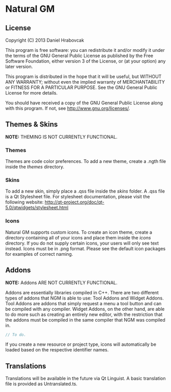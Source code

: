 ﻿Natural GM
==========

License
-------

Copyright (C) 2013 Daniel Hrabovcak

This program is free software: you can redistribute it and/or modify
it under the terms of the GNU General Public License as published by
the Free Software Foundation, either version 3 of the License, or
(at your option) any later version.

This program is distributed in the hope that it will be useful,
but WITHOUT ANY WARRANTY; without even the implied warranty of
MERCHANTABILITY or FITNESS FOR A PARTICULAR PURPOSE.  See the
GNU General Public License for more details.

You should have received a copy of the GNU General Public License
along with this program.  If not, see <http://www.gnu.org/licenses/>.


Themes & Skins
--------------

__NOTE:__ THEMING IS NOT CURRENTLY FUNCTIONAL.

### Themes

Themes are code color preferences. To add a new theme, create a .ngth 
file inside the _themes_ directory.

### Skins

To add a new skin, simply place a .qss file inside the _skins_ folder.
A .qss file is a Qt Stylesheet file. For stylesheet documentation,
please visit the following website:
http://qt-project.org/doc/qt-5.0/qtwidgets/stylesheet.html

### Icons

Natural GM supports custom icons. To create an icon theme, create a
directory containing all of your icons and place them inside the
_icons_ directory. If you do not supply certain icons, your users will
only see text instead. Icons must be in .png format. Please see the
default icon packages for examples of correct naming.


Addons
-------

__NOTE:__ Addons ARE NOT CURRENTLY FUNCTIONAL.

Addons are essentially libraries compiled in C++. There are two
different types of addons that NGM is able to use: Tool Addons and
Widget Addons. Tool Addons are addons that simply request a menu
a tool button and can be compiled with any compiler. Widget Addons,
on the other hand, are able to do more such as creating an entirely
new editor, with the restriction that the addons must be compiled in
the same compiler that NGM was compiled in.

```c++
// To do.
```

If you create a new resource or project type, icons will automatically
be loaded based on the respective identifier names.


Translations
------------

Translations will be available in the future via Qt Linguist. A
basic translation file is provided as Untranslated.ts.